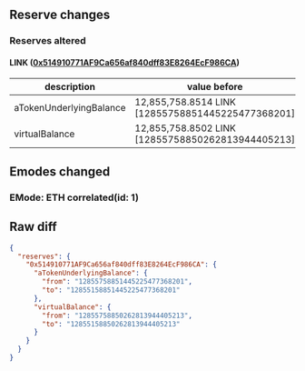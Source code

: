 ## Reserve changes

### Reserves altered

#### LINK ([0x514910771AF9Ca656af840dff83E8264EcF986CA](https://etherscan.io/address/0x514910771AF9Ca656af840dff83E8264EcF986CA))

| description | value before | value after |
| --- | --- | --- |
| aTokenUnderlyingBalance | 12,855,758.8514 LINK [12855758851445225477368201] | 12,855,158.8514 LINK [12855158851445225477368201] |
| virtualBalance | 12,855,758.8502 LINK [12855758850262813944405213] | 12,855,158.8502 LINK [12855158850262813944405213] |


## Emodes changed

### EMode: ETH correlated(id: 1)



## Raw diff

```json
{
  "reserves": {
    "0x514910771AF9Ca656af840dff83E8264EcF986CA": {
      "aTokenUnderlyingBalance": {
        "from": "12855758851445225477368201",
        "to": "12855158851445225477368201"
      },
      "virtualBalance": {
        "from": "12855758850262813944405213",
        "to": "12855158850262813944405213"
      }
    }
  }
}
```